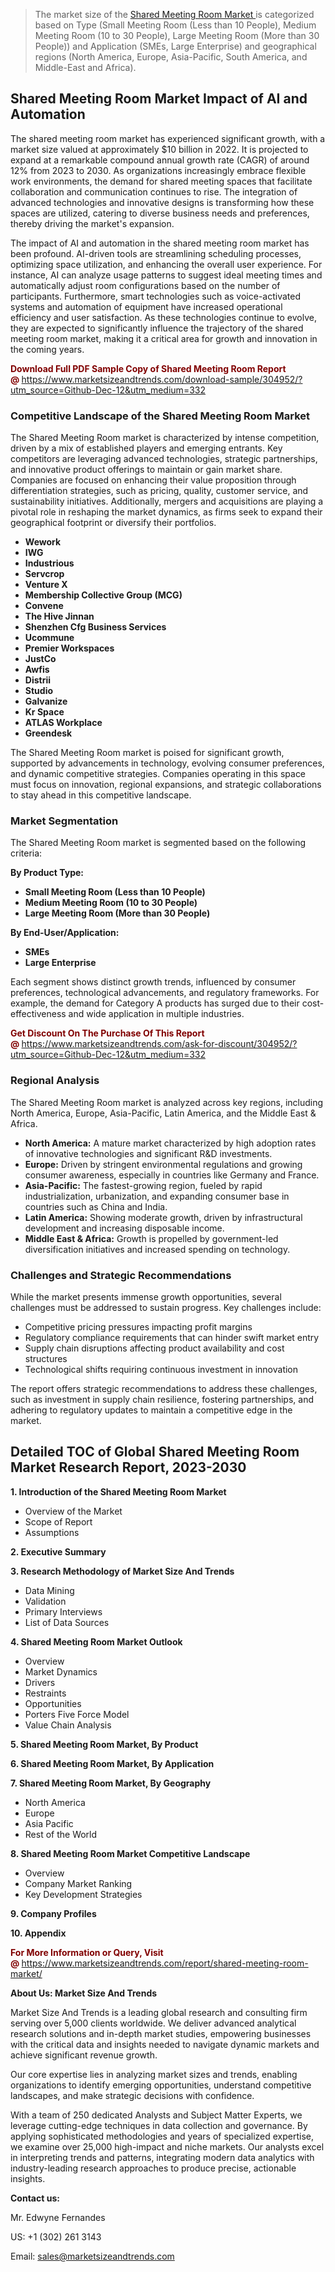 <blockquote><p>The market size of the <a href="https://www.marketsizeandtrends.com/download-sample/304952/?utm_source=Github-Dec-12&amp;utm_medium=332" target="_blank">Shared Meeting Room Market </a>is categorized based on Type (Small Meeting Room (Less than 10 People), Medium Meeting Room (10 to 30 People), Large Meeting Room (More than 30 People)) and Application (SMEs, Large Enterprise) and geographical regions (North America, Europe, Asia-Pacific, South America, and Middle-East and Africa).</p></blockquote><p><h2>Shared Meeting Room Market Impact of AI and Automation</h2><p>The shared meeting room market has experienced significant growth, with a market size valued at approximately $10 billion in 2022. It is projected to expand at a remarkable compound annual growth rate (CAGR) of around 12% from 2023 to 2030. As organizations increasingly embrace flexible work environments, the demand for shared meeting spaces that facilitate collaboration and communication continues to rise. The integration of advanced technologies and innovative designs is transforming how these spaces are utilized, catering to diverse business needs and preferences, thereby driving the market's expansion.</p><p>The impact of AI and automation in the shared meeting room market has been profound. AI-driven tools are streamlining scheduling processes, optimizing space utilization, and enhancing the overall user experience. For instance, AI can analyze usage patterns to suggest ideal meeting times and automatically adjust room configurations based on the number of participants. Furthermore, smart technologies such as voice-activated systems and automation of equipment have increased operational efficiency and user satisfaction. As these technologies continue to evolve, they are expected to significantly influence the trajectory of the shared meeting room market, making it a critical area for growth and innovation in the coming years.</p></p><p><strong><span style="color: #800000;">Download Full PDF Sample Copy of Shared Meeting Room Report @</span>&nbsp;</strong><a href="https://www.marketsizeandtrends.com/download-sample/304952/?utm_source=Github-Dec-12&amp;utm_medium=332">https://www.marketsizeandtrends.com/download-sample/304952/?utm_source=Github-Dec-12&amp;utm_medium=332</a></p><h3>Competitive Landscape of the Shared Meeting Room Market</h3><p>The Shared Meeting Room market is characterized by intense competition, driven by a mix of established players and emerging entrants. Key competitors are leveraging advanced technologies, strategic partnerships, and innovative product offerings to maintain or gain market share. Companies are focused on enhancing their value proposition through differentiation strategies, such as pricing, quality, customer service, and sustainability initiatives. Additionally, mergers and acquisitions are playing a pivotal role in reshaping the market dynamics, as firms seek to expand their geographical footprint or diversify their portfolios.</p><p><strong><p><ul><li>Wework </li><li> IWG </li><li> Industrious </li><li> Servcrop </li><li> Venture X </li><li> Membership Collective Group (MCG) </li><li> Convene </li><li> The Hive Jinnan </li><li> Shenzhen Cfg Business Services </li><li> Ucommune </li><li> Premier Workspaces </li><li> JustCo </li><li> Awfis </li><li> Distrii </li><li> Studio </li><li> Galvanize </li><li> Kr Space </li><li> ATLAS Workplace </li><li> Greendesk</p></li></ul></p></strong></p><p>The Shared Meeting Room market is poised for significant growth, supported by advancements in technology, evolving consumer preferences, and dynamic competitive strategies. Companies operating in this space must focus on innovation, regional expansions, and strategic collaborations to stay ahead in this competitive landscape.</p><h3>Market Segmentation</h3><p>The Shared Meeting Room market is segmented based on the following criteria:</p><p><strong>By Product Type:</strong></p><p><strong><p><ul><li>Small Meeting Room (Less than 10 People) </li><li> Medium Meeting Room (10 to 30 People) </li><li> Large Meeting Room (More than 30 People)</p></li></ul></p></strong></p><p><strong>By End-User/Application:</strong></p><p><strong><p><ul><li>SMEs </li><li> Large Enterprise</p></li></ul></p></strong></p><p>Each segment shows distinct growth trends, influenced by consumer preferences, technological advancements, and regulatory frameworks. For example, the demand for Category A products has surged due to their cost-effectiveness and wide application in multiple industries.</p><p><strong><span style="color: #800000;">Get Discount On The Purchase Of This Report @&nbsp;</span></strong><a href="https://www.marketsizeandtrends.com/ask-for-discount/304952/?utm_source=Github-Dec-12&amp;utm_medium=332">https://www.marketsizeandtrends.com/ask-for-discount/304952/?utm_source=Github-Dec-12&amp;utm_medium=332</a></p><h3>Regional Analysis</h3><p>The Shared Meeting Room market is analyzed across key regions, including North America, Europe, Asia-Pacific, Latin America, and the Middle East &amp; Africa.</p><ul><li><strong>North America:</strong> A mature market characterized by high adoption rates of innovative technologies and significant R&amp;D investments.</li><li><strong>Europe:</strong> Driven by stringent environmental regulations and growing consumer awareness, especially in countries like Germany and France.</li><li><strong>Asia-Pacific:</strong> The fastest-growing region, fueled by rapid industrialization, urbanization, and expanding consumer base in countries such as China and India.</li><li><strong>Latin America:</strong> Showing moderate growth, driven by infrastructural development and increasing disposable income.</li><li><strong>Middle East &amp; Africa:</strong> Growth is propelled by government-led diversification initiatives and increased spending on technology.</li></ul><h3>Challenges and Strategic Recommendations</h3><p>While the market presents immense growth opportunities, several challenges must be addressed to sustain progress. Key challenges include:</p><ul><li>Competitive pricing pressures impacting profit margins</li><li>Regulatory compliance requirements that can hinder swift market entry</li><li>Supply chain disruptions affecting product availability and cost structures</li><li>Technological shifts requiring continuous investment in innovation</li></ul><p>The report offers strategic recommendations to address these challenges, such as investment in supply chain resilience, fostering partnerships, and adhering to regulatory updates to maintain a competitive edge in the market.</p><h2>Detailed TOC of Global Shared Meeting Room Market Research Report, 2023-2030</h2><p><strong>1. Introduction of the Shared Meeting Room Market</strong></p><ul><li>Overview of the Market</li><li>Scope of Report</li><li>Assumptions&nbsp;</li></ul><p><strong>2. Executive Summary</strong></p><p><strong>3. Research Methodology of <strong>Market Size And Trends</strong></strong></p><ul><li>Data Mining</li><li>Validation</li><li>Primary Interviews</li><li>List of Data Sources&nbsp;</li></ul><p><strong>4. Shared Meeting Room Market Outlook</strong></p><ul><li>Overview</li><li>Market Dynamics</li><li>Drivers</li><li>Restraints</li><li>Opportunities</li><li>Porters Five Force Model</li><li>Value Chain Analysis&nbsp;</li></ul><p><strong>5. Shared Meeting Room Market, By Product</strong></p><p><strong>6. Shared Meeting Room Market, By Application</strong></p><p><strong>7. Shared Meeting Room Market, By Geography</strong></p><ul><li>North America</li><li>Europe</li><li>Asia Pacific</li><li>Rest of the World&nbsp;</li></ul><p><strong>8. Shared Meeting Room Market Competitive Landscape</strong></p><ul><li>Overview</li><li>Company Market Ranking</li><li>Key Development Strategies&nbsp;</li></ul><p><strong>9. Company Profiles</strong></p><p><strong>10. Appendix</strong></p><p><strong><span style="color: #800000;">For More Information or Query, Visit @&nbsp;</span></strong><a href="https://www.marketsizeandtrends.com/report/shared-meeting-room-market/">https://www.marketsizeandtrends.com/report/shared-meeting-room-market/</a></p><p></p><p><strong>About Us:&nbsp;Market Size And Trends</strong></p><p>Market Size And Trends&nbsp;is a leading global research and consulting firm serving over 5,000 clients worldwide. We deliver advanced analytical research solutions and in-depth market studies, empowering businesses with the critical data and insights needed to navigate dynamic markets and achieve significant revenue growth.</p><p>Our core expertise lies in analyzing market sizes and trends, enabling organizations to identify emerging opportunities, understand competitive landscapes, and make strategic decisions with confidence.</p><p>With a team of 250 dedicated Analysts and Subject Matter Experts, we leverage cutting-edge techniques in data collection and governance. By applying sophisticated methodologies and years of specialized expertise, we examine over 25,000 high-impact and niche markets. Our analysts excel in interpreting trends and patterns, integrating modern data analytics with industry-leading research approaches to produce precise, actionable insights.</p><p><strong>Contact us:</strong></p><p>Mr. Edwyne Fernandes</p><p>US: +1 (302) 261 3143</p><p>Email: <a href="mailto:sales@marketsizeandtrends.com">sales@marketsizeandtrends.com</a>&nbsp;</p>
